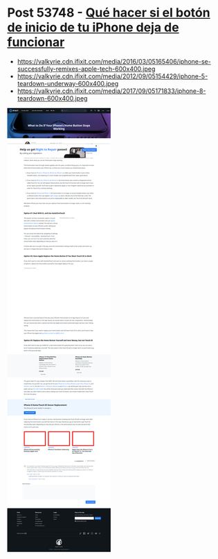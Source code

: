 # Post 53748 - [Qué hacer si el botón de inicio de tu iPhone deja de funcionar](https://www.ifixit.com/News/53748/que-hacer-si-el-boton-de-inicio-de-tu-iphone-deja-de-funcionar)

- https://valkyrie.cdn.ifixit.com/media/2016/03/05165406/iphone-se-successfully-remixes-apple-tech-600x400.jpeg
- https://valkyrie.cdn.ifixit.com/media/2012/09/05154429/iphone-5-teardown-underway-600x400.jpeg
- https://valkyrie.cdn.ifixit.com/media/2017/09/05171833/iphone-8-teardown-600x400.jpeg

![screencap](screenshots/0ba690f5-e44f-43cc-80ac-dcb2dea8c07e.png)
